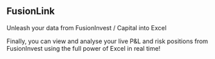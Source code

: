 ## FusionLink

Unleash your data from FusionInvest / Capital into Excel

Finally, you can view and analyse your live P&L and risk positions from FusionInvest using the full power of Excel in real time!



